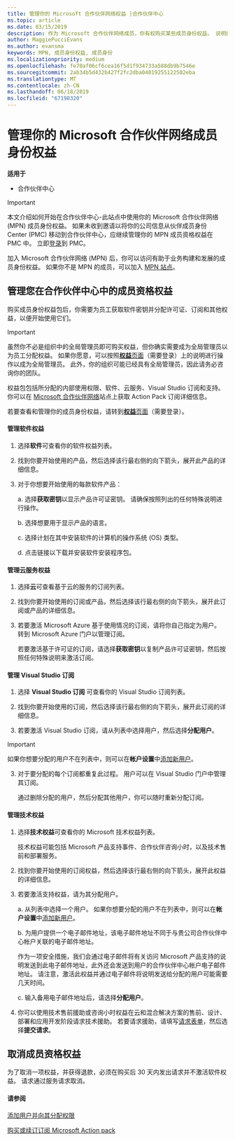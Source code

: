 ```yaml
---
title: 管理你的 Microsoft 合作伙伴网络权益 |合作伙伴中心
ms.topic: article
ms.date: 03/15/2019
description: 作为 Microsoft 合作伙伴网络成员，你有权购买某些成员身份权益。 说明如何激活和管理您在合作伙伴中心中的成员身份权益。
author: MaggiePucciEvans
ms.author: evansma
keywords: MPN, 成员身份权益, 成员身份
ms.localizationpriority: medium
ms.openlocfilehash: fe70af06cf6cea16f5d1f934733a588db9b7546e
ms.sourcegitcommit: 2ab34b5d432b427f2fc2dba04019255122502eba
ms.translationtype: MT
ms.contentlocale: zh-CN
ms.lasthandoff: 06/18/2019
ms.locfileid: "67198320"
---
```

# <a name="manage-your-microsoft-partner-network-membership-benefits"></a>管理你的 Microsoft 合作伙伴网络成员身份权益

**适用于**

-  合作伙伴中心

>[!IMPORTANT]
>本文介绍如何开始在合作伙伴中心-此站点中使用你的 Microsoft 合作伙伴网络 (MPN) 成员身份权益。 如果未收到邀请以将你的公司信息从伙伴成员身份 Center (PMC) 移动到合作伙伴中心，应继续管理你的 MPN 成员资格权益在 PMC 中。 立即[登录](https://partner.microsoft.com/_login?authType=OpenIdConnect)到 PMC。   

加入 Microsoft 合作伙伴网络 (MPN) 后，你可以访问有助于业务构建和发展的成员身份权益。 如果你不是 MPN 的成员，可以加入 [MPN 站点](https://partner.microsoft.com/membership)。


## <a name="manage-your-membership-benefits-in-the-partner-center"></a>管理您在合作伙伴中心中的成员资格权益

购买成员身份权益包后，你需要为员工获取软件密钥并分配许可证、订阅和其他权益，以便开始使用它们。 

>[!IMPORTANT]
>虽然你不必是组织中的全局管理员即可购买权益，但你确实需要成为全局管理员以为员工分配权益。  如果你愿意，可以按照[**权益**页面](https://partnercenter.microsoft.com/pcv/partnership/benefits)（需要登录）上的说明进行操作以成为全局管理员。 此外，你的组织可能已经具有全局管理员，因此请务必咨询你的团队。

权益包包括所分配的内部使用权限、软件、云服务、Visual Studio 订阅和支持。 你可以在 [Microsoft 合作伙伴网络](https://partner.microsoft.com/membership/internal-use-software)站点上获取 Action Pack 订阅详细信息。  

若要查看和管理你的成员身份权益，请转到[**权益**页面](https://partnercenter.microsoft.com/pcv/partnership/benefits)（需要登录）。

#### <a name="manage-software-benefits"></a>管理软件权益

1.  选择**软件**可查看你的软件权益列表。 

2.  找到你要开始使用的产品，然后选择该行最右侧的向下箭头，展开此产品的详细信息。 

3. 对于你想要开始使用的每款软件产品：

    a. 选择**获取密钥**以显示产品许可证密钥。 请确保按照列出的任何特殊说明进行操作。

    b. 选择想要用于显示产品的语言。

    c. 选择计划在其中安装软件的计算机的操作系统 (OS) 类型。

    d. 点击链接以下载并安装软件安装程序包。


#### <a name="manage-cloud-services-benefits"></a>管理云服务权益

1. 选择**云**可查看基于云的服务的订阅列表。

2. 找到你要开始使用的订阅或产品，然后选择该行最右侧的向下箭头，展开此订阅或产品的详细信息。 

3. 若要激活 Microsoft Azure 基于使用情况的订阅，请将你自己指定为用户。 转到 Microsoft Azure 门户以管理订阅。

    若要激活基于许可证的订阅，请选择**获取密钥**以复制产品许可证密钥，然后按照任何特殊说明来激活订阅。  


#### <a name="manage-visual-studio-subscriptions"></a>管理 Visual Studio 订阅

1. 选择 **Visual Studio 订阅** 可查看你的 Visual Studio 订阅列表。 

2. 找到你要开始使用的订阅，然后选择该行最右侧的向下箭头，展开此订阅的详细信息。 

3. 若要激活 Visual Studio 订阅，请从列表中选择用户，然后选择**分配用户**。 

> [!IMPORTANT]  
> 如果你想要分配的用户不在列表中，则可以在**帐户设置**中[添加新用户](create-user-accounts-and-set-permissions.md)。

3. 对于要分配的每个订阅都重复此过程。 用户可以在 Visual Studio 门户中管理其订阅。 

    通过删除分配的用户，然后分配其他用户，你可以随时重新分配订阅。 

#### <a name="manage-technical-benefits"></a>管理技术权益

1. 选择**技术权益**可查看你的 Microsoft 技术权益列表。

    技术权益可能包括 Microsoft 产品支持事件、合作伙伴咨询小时，以及技术售前和部署服务。   

2. 找到你要开始使用的订阅权益，然后选择该行最右侧的向下箭头，展开此权益的详细信息。 

3. 若要激活支持权益，请为其分配用户。 
   
    a.  从列表中选择一个用户。 如果你想要分配的用户不在列表中，则可以在**帐户设置**中[添加新用户](create-user-accounts-and-set-permissions.md)。

    b.  为用户提供一个电子邮件地址，该电子邮件地址不同于与贵公司合作伙伴中心帐户关联的电子邮件地址。 
    
    作为一项安全措施，我们会通过电子邮件将有关访问 Microsoft 产品支持的说明发送到此电子邮件地址，此外还会发送到用户的合作伙伴中心帐户电子邮件地址。 请注意，激活此权益并通过电子邮件将说明发送给分配的用户可能需要几天时间。    
    
    c.  输入备用电子邮件地址后，请选择**分配用户**。 

4. 你可以使用技术售前援助或咨询小时权益在云和混合解决方案的售前、设计、部署和应用开发阶段请求技术援助。 若要请求援助，请填写[请求表单](https://partnercenter.microsoft.com/pcv/partnership/benefits/createadvisoryhoursservicerequest
)，然后选择**提交请求**。

## <a name="cancel-a-membership-benefit"></a>取消成员资格权益

为了取消一项权益，并获得退款，必须在购买后 30 天内发出请求并不激活软件权益。 请求通过服务请求取消。


#### <a name="see-also"></a>请参阅

[添加用户并向其分配权限](create-user-accounts-and-set-permissions.md)

[购买或续订订阅 Microsoft Action pack](mpn-get-action-pack.md)


